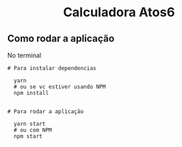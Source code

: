 <h1 align="center" >Calculadora Atos6</h1>

## Como rodar a aplicação

No terminal

```
# Para instalar dependencias

  yarn
  # ou se vc estiver usando NPM
  npm install
  

# Para rodar a aplicação

  yarn start
  # ou com NPM
  npm start
```
